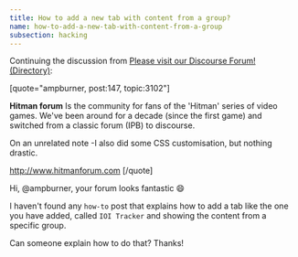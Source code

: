 ```yaml
---
title: How to add a new tab with content from a group?
name: how-to-add-a-new-tab-with-content-from-a-group
subsection: hacking
---
```


Continuing the discussion from [Please visit our Discourse Forum! (Directory)](https://meta.discourse.org/t/please-visit-our-discourse-forum-directory/3102/147):

[quote="ampburner, post:147, topic:3102"]


**Hitman forum**
Is the community for fans of the 'Hitman' series of video games.
We've been around for a decade (since the first game) and switched from a classic forum (IPB) to discourse.

On an unrelated note -I also did some CSS customisation, but nothing drastic.

http://www.hitmanforum.com
[/quote]

Hi, @ampburner, your forum looks fantastic :smile:

I haven't found any `how-to` post that explains how to add a tab like the one you have added, called `IOI Tracker` and showing the content from a specific group.

Can someone explain how to do that?
Thanks!
